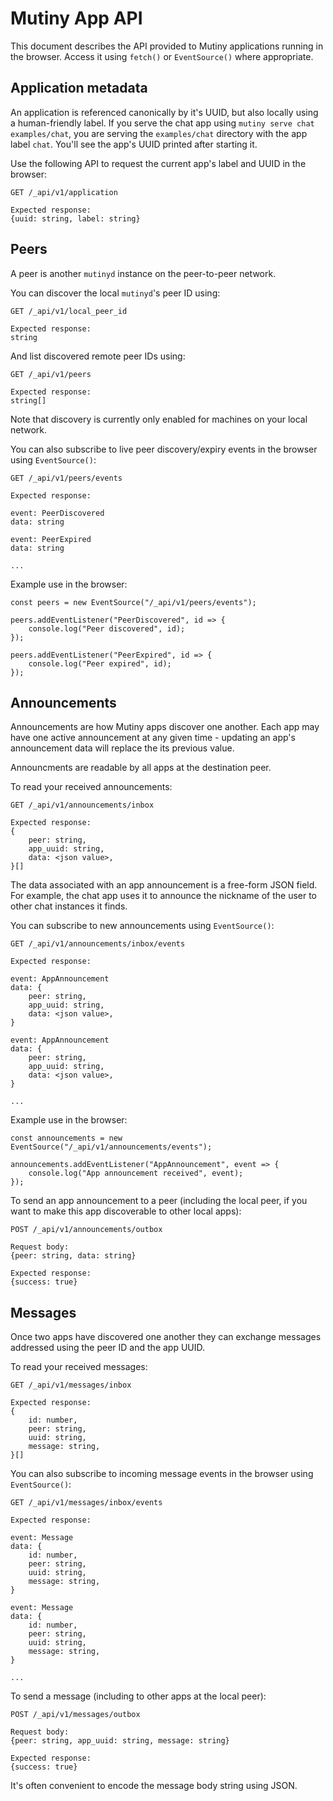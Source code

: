 # Mutiny App API

This document describes the API provided to Mutiny applications running
in the browser. Access it using `fetch()` or `EventSource()` where
appropriate.

## Application metadata

An application is referenced canonically by it's UUID, but also
locally using a human-friendly label. If you serve the chat app using
`mutiny serve chat examples/chat`, you are serving the `examples/chat`
directory with the app label `chat`. You'll see the app's UUID printed
after starting it.

Use the following API to request the current app's label and UUID in
the browser:

```
GET /_api/v1/application

Expected response:
{uuid: string, label: string}
```

## Peers

A peer is another `mutinyd` instance on the peer-to-peer network.

You can discover the local `mutinyd`'s peer ID using:

```
GET /_api/v1/local_peer_id

Expected response:
string
```

And list discovered remote peer IDs using:

```
GET /_api/v1/peers

Expected response:
string[]
```

Note that discovery is currently only enabled for machines on your
local network.

You can also subscribe to live peer discovery/expiry events in the
browser using `EventSource()`:

```
GET /_api/v1/peers/events

Expected response:

event: PeerDiscovered
data: string

event: PeerExpired
data: string

...
```

Example use in the browser:

```
const peers = new EventSource("/_api/v1/peers/events");

peers.addEventListener("PeerDiscovered", id => {
    console.log("Peer discovered", id);
});

peers.addEventListener("PeerExpired", id => {
    console.log("Peer expired", id);
});
```

## Announcements

Announcements are how Mutiny apps discover one another. Each app may
have one active announcement at any given time - updating an app's
announcement data will replace the its previous value.

Announcments are readable by all apps at the destination peer.

To read your received announcements:

```
GET /_api/v1/announcements/inbox

Expected response:
{
    peer: string, 
    app_uuid: string,
    data: <json value>,
}[]
```

The data associated with an app announcement is a free-form JSON
field. For example, the chat app uses it to announce the nickname of
the user to other chat instances it finds.

You can subscribe to new announcements using `EventSource()`:

```
GET /_api/v1/announcements/inbox/events

Expected response:

event: AppAnnouncement
data: {
    peer: string, 
    app_uuid: string,
    data: <json value>,
}

event: AppAnnouncement
data: {
    peer: string, 
    app_uuid: string,
    data: <json value>,
}

...
```

Example use in the browser:

```
const announcements = new EventSource("/_api/v1/announcements/events");

announcements.addEventListener("AppAnnouncement", event => {
    console.log("App announcement received", event);
});
```

To send an app announcement to a peer (including the local peer, if you
want to make this app discoverable to other local apps):

```
POST /_api/v1/announcements/outbox

Request body:
{peer: string, data: string}

Expected response:
{success: true}
```

## Messages

Once two apps have discovered one another they can exchange messages
addressed using the peer ID and the app UUID.

To read your received messages:

```
GET /_api/v1/messages/inbox

Expected response:
{
    id: number,
    peer: string,
    uuid: string,
    message: string,
}[]
```

You can also subscribe to incoming message events in the browser using
`EventSource()`:

```
GET /_api/v1/messages/inbox/events

Expected response:

event: Message
data: {
    id: number,
    peer: string,
    uuid: string,
    message: string,
}

event: Message
data: {
    id: number,
    peer: string,
    uuid: string,
    message: string,
}

...
```

To send a message (including to other apps at the local peer):

```
POST /_api/v1/messages/outbox

Request body:
{peer: string, app_uuid: string, message: string}

Expected response:
{success: true}
```

It's often convenient to encode the message body string using JSON.
